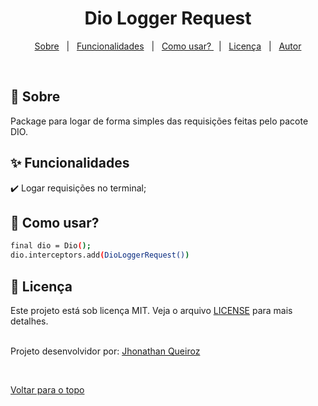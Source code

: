

<h1 align="center">Dio Logger Request</h1>

<p align="center">
  <a href="#dart-sobre">Sobre</a> &#xa0; | &#xa0; 
  <a href="#sparkles-funcionalidades">Funcionalidades</a> &#xa0; | &#xa0;
  <a href="#checkered_flag-">Como usar? </a> &#xa0; | &#xa0;
  <a href="#memo-licença">Licença</a> &#xa0; | &#xa0;
  <a href="https://github.com/jhonathanqz" target="_blank">Autor</a>
</p>

<br>

## :dart: Sobre ##

Package para logar de forma simples das requisições feitas pelo pacote DIO.

## :sparkles: Funcionalidades ##

:heavy_check_mark: Logar requisições no terminal;

## :checkered_flag: Como usar? ##

```bash
final dio = Dio();
dio.interceptors.add(DioLoggerRequest())
```

## :memo: Licença ##

Este projeto está sob licença MIT. Veja o arquivo [LICENSE](LICENSE.md) para mais detalhes.


</br>
Projeto desenvolvidor por: <a href="https://github.com/jhonathanqz" target="_blank">Jhonathan Queiroz</a>


&#xa0;

<a href="#top">Voltar para o topo</a>
